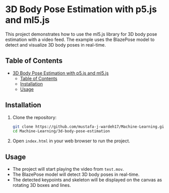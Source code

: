 # 3D Body Pose Estimation with p5.js and ml5.js

This project demonstrates how to use the ml5.js library for 3D body pose estimation with a video feed. The example uses the BlazePose model to detect and visualize 3D body poses in real-time.

## Table of Contents

- [3D Body Pose Estimation with p5.js and ml5.js](#3d-body-pose-estimation-with-p5js-and-ml5js)
  - [Table of Contents](#table-of-contents)
  - [Installation](#installation)
  - [Usage](#usage)

## Installation

1. Clone the repository:
    ```sh
    git clone https://github.com/mustafa-j-wardeh17/Machine-Learning.git
    cd Machine-Learning/3d-body-pose-estimation
    ```

2. Open `index.html` in your web browser to run the project.

## Usage

- The project will start playing the video from `test.mov`.
- The BlazePose model will detect 3D body poses in real-time.
- The detected keypoints and skeleton will be displayed on the canvas as rotating 3D boxes and lines.